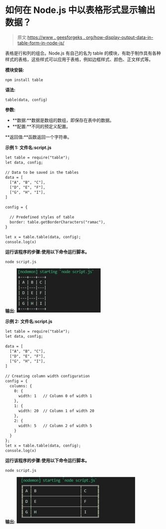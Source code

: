 # 如何在 Node.js 中以表格形式显示输出数据？

> 原文:[https://www . geesforgeks . org/how-display-output-data-in-table-form-in-node-js/](https://www.geeksforgeeks.org/how-to-display-output-data-in-tabular-form-in-node-js/)

表格是行和列的组合。Node.js 有自己的名为 table 的模块，有助于制作具有各种样式的表格，这些样式可以应用于表格，例如边框样式、颜色、正文样式等。

**模块安装:**

```
npm install table
```

**语法:**

```
table(data, config)
```

**参数:**

*   **数据:**数据是数组的数组，即保存在表中的数据。
*   **配置:**不同的预定义配置。

**返回值:**函数返回一个字符串。

**示例 1:** **文件名:script.js**

```
let table = require("table");
let data, config;

// Data to be saved in the tables
data = [
  ["A", "B", "C"],          
  ["D", "E", "F"],
  ["G", "H", "I"],
]

config = {

  // Predefined styles of table
  border: table.getBorderCharacters("ramac"),
}

let x = table.table(data, config);
console.log(x)
```

**运行该程序的步骤:**使用以下命令运行**脚本。**

```
node script.js
```

**输出:**
![](img/7b4e3de711437fabdc1022143bfebf77.png)

**示例 2:** **文件名:script.js**

```
let table = require("table");
let data, config;

data = [
  ["A", "B", "C"],
  ["D", "E", "F"],
  ["G", "H", "I"],
]

// Creating column width configuration
config = { 
  columns: {
    0: {
      width: 1   // Column 0 of width 1
    },
    1: {
      width: 20  // Column 1 of width 20
    },
    2: {
      width: 5   // Column 2 of width 5
    }
  }
};
let x = table.table(data, config);
console.log(x)
```

**运行该程序的步骤:**使用以下命令运行**脚本。**

```
node script.js
```

**输出:**
![](img/ddf91838e740569174e4ce5c3bd89c42.png)
